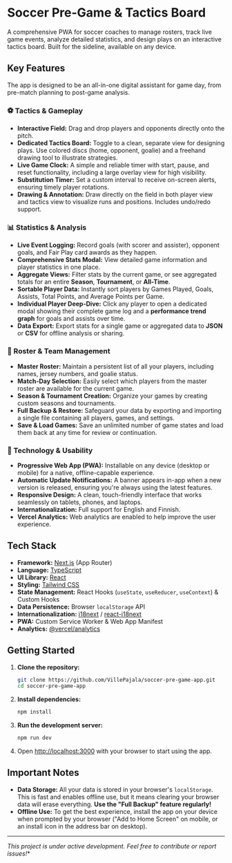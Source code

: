 # Soccer Pre-Game & Tactics Board

A comprehensive PWA for soccer coaches to manage rosters, track live game events, analyze detailed statistics, and design plays on an interactive tactics board. Built for the sideline, available on any device.

## Key Features

The app is designed to be an all-in-one digital assistant for game day, from pre-match planning to post-game analysis.

### ⚽ Tactics & Gameplay

*   **Interactive Field:** Drag and drop players and opponents directly onto the pitch.
*   **Dedicated Tactics Board:** Toggle to a clean, separate view for designing plays. Use colored discs (home, opponent, goalie) and a freehand drawing tool to illustrate strategies.
*   **Live Game Clock:** A simple and reliable timer with start, pause, and reset functionality, including a large overlay view for high visibility.
*   **Substitution Timer:** Set a custom interval to receive on-screen alerts, ensuring timely player rotations.
*   **Drawing & Annotation:** Draw directly on the field in both player view and tactics view to visualize runs and positions. Includes undo/redo support.

### 📊 Statistics & Analysis

*   **Live Event Logging:** Record goals (with scorer and assister), opponent goals, and Fair Play card awards as they happen.
*   **Comprehensive Stats Modal:** View detailed game information and player statistics in one place.
*   **Aggregate Views:** Filter stats by the current game, or see aggregated totals for an entire **Season**, **Tournament**, or **All-Time**.
*   **Sortable Player Data:** Instantly sort players by Games Played, Goals, Assists, Total Points, and Average Points per Game.
*   **Individual Player Deep-Dive:** Click any player to open a dedicated modal showing their complete game log and a **performance trend graph** for goals and assists over time.
*   **Data Export:** Export stats for a single game or aggregated data to **JSON** or **CSV** for offline analysis or sharing.

### 👥 Roster & Team Management

*   **Master Roster:** Maintain a persistent list of all your players, including names, jersey numbers, and goalie status.
*   **Match-Day Selection:** Easily select which players from the master roster are available for the current game.
*   **Season & Tournament Creation:** Organize your games by creating custom seasons and tournaments.
*   **Full Backup & Restore:** Safeguard your data by exporting and importing a single file containing all players, games, and settings.
*   **Save & Load Games:** Save an unlimited number of game states and load them back at any time for review or continuation.

### 🚀 Technology & Usability

*   **Progressive Web App (PWA):** Installable on any device (desktop or mobile) for a native, offline-capable experience.
*   **Automatic Update Notifications:** A banner appears in-app when a new version is released, ensuring you're always using the latest features.
*   **Responsive Design:** A clean, touch-friendly interface that works seamlessly on tablets, phones, and laptops.
*   **Internationalization:** Full support for English and Finnish.
*   **Vercel Analytics:** Web analytics are enabled to help improve the user experience.

## Tech Stack

*   **Framework:** [Next.js](https://nextjs.org/) (App Router)
*   **Language:** [TypeScript](https://www.typescriptlang.org/)
*   **UI Library:** [React](https://reactjs.org/)
*   **Styling:** [Tailwind CSS](https://tailwindcss.com/)
*   **State Management:** React Hooks (`useState`, `useReducer`, `useContext`) & Custom Hooks
*   **Data Persistence:** Browser `localStorage` API
*   **Internationalization:** [i18next](https://www.i18next.com/) / [react-i18next](https://react-i18next.com/)
*   **PWA:** Custom Service Worker & Web App Manifest
*   **Analytics:** [@vercel/analytics](https://vercel.com/analytics)

## Getting Started

1.  **Clone the repository:**
    ```bash
    git clone https://github.com/VillePajala/soccer-pre-game-app.git
    cd soccer-pre-game-app
    ```

2.  **Install dependencies:**
    ```bash
    npm install
    ```

3.  **Run the development server:**
    ```bash
    npm run dev
    ```

4.  Open [http://localhost:3000](http://localhost:3000) with your browser to start using the app.

## Important Notes

*   **Data Storage:** All your data is stored in your browser's `localStorage`. This is fast and enables offline use, but it means clearing your browser data will erase everything. **Use the "Full Backup" feature regularly!**
*   **Offline Use:** To get the best experience, install the app on your device when prompted by your browser ("Add to Home Screen" on mobile, or an install icon in the address bar on desktop).

---

*This project is under active development. Feel free to contribute or report issues!**
